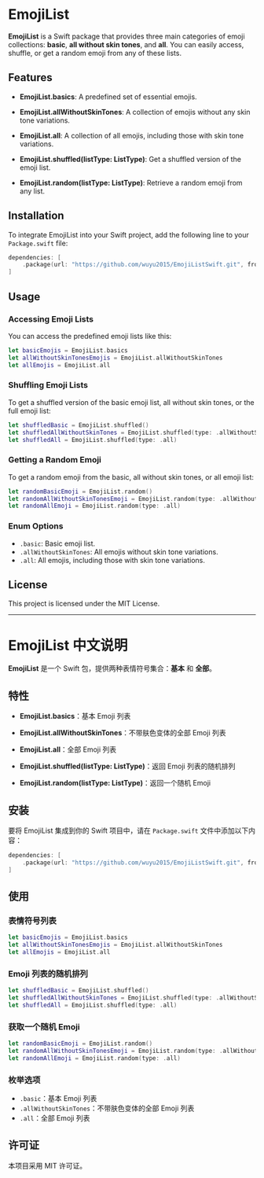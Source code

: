 # EmojiList

**EmojiList** is a Swift package that provides three main categories of emoji collections: **basic**, **all without skin tones**, and **all**. You can easily access, shuffle, or get a random emoji from any of these lists.

## Features

- **EmojiList.basics**: A predefined set of essential emojis.
- **EmojiList.allWithoutSkinTones**: A collection of emojis without any skin tone variations.
- **EmojiList.all**: A collection of all emojis, including those with skin tone variations.


- **EmojiList.shuffled(listType: ListType)**: Get a shuffled version of the emoji list.
- **EmojiList.random(listType: ListType)**: Retrieve a random emoji from any list.

## Installation

To integrate EmojiList into your Swift project, add the following line to your `Package.swift` file:

```swift
dependencies: [
    .package(url: "https://github.com/wuyu2015/EmojiListSwift.git", from: "1.0.0")
]
```

## Usage

### Accessing Emoji Lists

You can access the predefined emoji lists like this:

```swift
let basicEmojis = EmojiList.basics
let allWithoutSkinTonesEmojis = EmojiList.allWithoutSkinTones
let allEmojis = EmojiList.all
```

### Shuffling Emoji Lists

To get a shuffled version of the basic emoji list, all without skin tones, or the full emoji list:

```swift
let shuffledBasic = EmojiList.shuffled()
let shuffledAllWithoutSkinTones = EmojiList.shuffled(type: .allWithoutSkinTones)
let shuffledAll = EmojiList.shuffled(type: .all)
```

### Getting a Random Emoji

To get a random emoji from the basic, all without skin tones, or all emoji list:

```swift
let randomBasicEmoji = EmojiList.random()
let randomAllWithoutSkinTonesEmoji = EmojiList.random(type: .allWithoutSkinTones)
let randomAllEmoji = EmojiList.random(type: .all)
```

### Enum Options

- `.basic`: Basic emoji list.
- `.allWithoutSkinTones`: All emojis without skin tone variations.
- `.all`: All emojis, including those with skin tone variations.

## License

This project is licensed under the MIT License.

---

# EmojiList 中文说明

**EmojiList** 是一个 Swift 包，提供两种表情符号集合：**基本** 和 **全部**。

## 特性

- **EmojiList.basics**：基本 Emoji 列表
- **EmojiList.allWithoutSkinTones**：不带肤色变体的全部 Emoji 列表
- **EmojiList.all**：全部 Emoji 列表


- **EmojiList.shuffled(listType: ListType)**：返回 Emoji 列表的随机排列
- **EmojiList.random(listType: ListType)**：返回一个随机 Emoji

## 安装

要将 EmojiList 集成到你的 Swift 项目中，请在 `Package.swift` 文件中添加以下内容：

```swift
dependencies: [
    .package(url: "https://github.com/wuyu2015/EmojiListSwift.git", from: "1.0.0")
]
```

## 使用

### 表情符号列表

```swift
let basicEmojis = EmojiList.basics
let allWithoutSkinTonesEmojis = EmojiList.allWithoutSkinTones
let allEmojis = EmojiList.all
```

### Emoji 列表的随机排列

```swift
let shuffledBasic = EmojiList.shuffled()
let shuffledAllWithoutSkinTones = EmojiList.shuffled(type: .allWithoutSkinTones)
let shuffledAll = EmojiList.shuffled(type: .all)
```

### 获取一个随机 Emoji

```swift
let randomBasicEmoji = EmojiList.random()
let randomAllWithoutSkinTonesEmoji = EmojiList.random(type: .allWithoutSkinTones)
let randomAllEmoji = EmojiList.random(type: .all)
```

### 枚举选项

- `.basic`：基本 Emoji 列表
- `.allWithoutSkinTones`：不带肤色变体的全部 Emoji 列表
- `.all`：全部 Emoji 列表

## 许可证

本项目采用 MIT 许可证。
